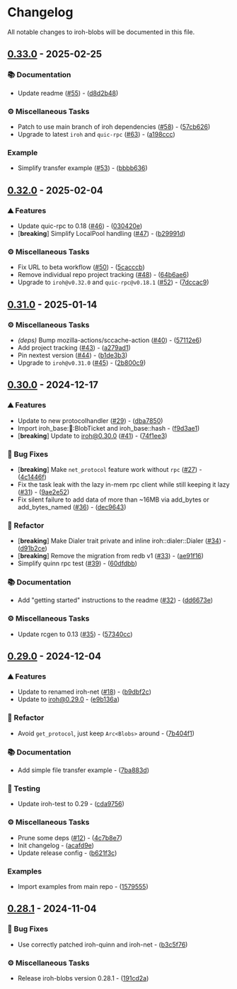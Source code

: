 # Changelog

All notable changes to iroh-blobs will be documented in this file.

## [0.33.0](https://github.com/n0-computer/iroh-blobs/compare/v0.32.0..0.33.0) - 2025-02-25

### 📚 Documentation

- Update readme ([#55](https://github.com/n0-computer/iroh-blobs/issues/55)) - ([d8d2b48](https://github.com/n0-computer/iroh-blobs/commit/d8d2b48fbaaaf4d604e8583e87c874cdc9c5b3c6))

### ⚙️ Miscellaneous Tasks

- Patch to use main branch of iroh dependencies ([#58](https://github.com/n0-computer/iroh-blobs/issues/58)) - ([57cb626](https://github.com/n0-computer/iroh-blobs/commit/57cb62696bbad313d497c4a33821657fb6bf53ee))
- Upgrade to latest `iroh` and `quic-rpc` ([#63](https://github.com/n0-computer/iroh-blobs/issues/63)) - ([a198ccc](https://github.com/n0-computer/iroh-blobs/commit/a198cccbde55071973e2b637e7e3ea56908f5d7d))

### Example

- Simplify transfer example ([#53](https://github.com/n0-computer/iroh-blobs/issues/53)) - ([bbbb636](https://github.com/n0-computer/iroh-blobs/commit/bbbb63679794345ed9e6155e67d0423667bfbf26))

## [0.32.0](https://github.com/n0-computer/iroh-blobs/compare/v0.31.0..0.32.0) - 2025-02-04

### ⛰️  Features

- Update quic-rpc to 0.18 ([#46](https://github.com/n0-computer/iroh-blobs/issues/46)) - ([030420e](https://github.com/n0-computer/iroh-blobs/commit/030420e7fa03c80b44491f8da16b993f4015007f))
- [**breaking**] Simplify LocalPool handling ([#47](https://github.com/n0-computer/iroh-blobs/issues/47)) - ([b29991d](https://github.com/n0-computer/iroh-blobs/commit/b29991dc913459e034b758271d9b79f8ae6c498e))

### ⚙️ Miscellaneous Tasks

- Fix URL to beta workflow ([#50](https://github.com/n0-computer/iroh-blobs/issues/50)) - ([5cacccb](https://github.com/n0-computer/iroh-blobs/commit/5cacccb33818b11eab487b89da0bb4a69325f52b))
- Remove individual repo project tracking ([#48](https://github.com/n0-computer/iroh-blobs/issues/48)) - ([64b6ae6](https://github.com/n0-computer/iroh-blobs/commit/64b6ae6a6b1dfcdf639ad55923391957b0b4186e))
- Upgrade to `iroh@v0.32.0` and `quic-rpc@v0.18.1` ([#52](https://github.com/n0-computer/iroh-blobs/issues/52)) - ([7dccac9](https://github.com/n0-computer/iroh-blobs/commit/7dccac9610482f9acbde4c46a134d99e979e6001))

## [0.31.0](https://github.com/n0-computer/iroh-blobs/compare/v0.30.0..0.31.0) - 2025-01-14

### ⚙️ Miscellaneous Tasks

- *(deps)* Bump mozilla-actions/sccache-action ([#40](https://github.com/n0-computer/iroh-blobs/issues/40)) - ([57112e6](https://github.com/n0-computer/iroh-blobs/commit/57112e62618e07a833a261b0dbfd2f64cc22eb82))
- Add project tracking ([#43](https://github.com/n0-computer/iroh-blobs/issues/43)) - ([a279ad1](https://github.com/n0-computer/iroh-blobs/commit/a279ad1bc0472fb4e47df466ab73ed9e0fa0a50a))
- Pin nextest version ([#44](https://github.com/n0-computer/iroh-blobs/issues/44)) - ([b1de3b3](https://github.com/n0-computer/iroh-blobs/commit/b1de3b306135984e113d09531beff9ed6463a778))
- Upgrade to `iroh@v0.31.0` ([#45](https://github.com/n0-computer/iroh-blobs/issues/45)) - ([2b800c9](https://github.com/n0-computer/iroh-blobs/commit/2b800c9264b21dfb73bfecbe9881bc6c07c7e0d1))

## [0.30.0](https://github.com/n0-computer/iroh-blobs/compare/v0.29.0..0.30.0) - 2024-12-17

### ⛰️  Features

- Update to new protocolhandler ([#29](https://github.com/n0-computer/iroh-blobs/issues/29)) - ([dba7850](https://github.com/n0-computer/iroh-blobs/commit/dba7850ae874939bd9a83f97c36dc6eceee7f9bd))
- Import iroh_base::ticket::BlobTicket and iroh_base::hash - ([f9d3ae1](https://github.com/n0-computer/iroh-blobs/commit/f9d3ae1e6a0cbdbdece56b0b3d948f0a3d62118c))
- [**breaking**] Update to iroh@0.30.0 ([#41](https://github.com/n0-computer/iroh-blobs/issues/41)) - ([74f1ee3](https://github.com/n0-computer/iroh-blobs/commit/74f1ee32cca396cd8e4d1cb8815b71e27c98df74))

### 🐛 Bug Fixes

- [**breaking**] Make `net_protocol` feature work without `rpc` ([#27](https://github.com/n0-computer/iroh-blobs/issues/27)) - ([4c1446f](https://github.com/n0-computer/iroh-blobs/commit/4c1446f7578778dadee6db0ad07ff025ef753779))
- Fix the task leak with the lazy in-mem rpc client while still keeping it lazy ([#31](https://github.com/n0-computer/iroh-blobs/issues/31)) - ([9ae2e52](https://github.com/n0-computer/iroh-blobs/commit/9ae2e52431ca6948ba60bca0169bba7d7cde1d06))
- Fix silent failure to add data of more than ~16MB via add_bytes or add_bytes_named ([#36](https://github.com/n0-computer/iroh-blobs/issues/36)) - ([dec9643](https://github.com/n0-computer/iroh-blobs/commit/dec96436772007178a2c9190d87598893a38b57d))

### 🚜 Refactor

- [**breaking**] Make Dialer trait private and inline iroh::dialer::Dialer ([#34](https://github.com/n0-computer/iroh-blobs/issues/34)) - ([d91b2ce](https://github.com/n0-computer/iroh-blobs/commit/d91b2ce7784cfa78fd2e6f9e0fb74f9b950a878f))
- [**breaking**] Remove the migration from redb v1 ([#33](https://github.com/n0-computer/iroh-blobs/issues/33)) - ([ae91f16](https://github.com/n0-computer/iroh-blobs/commit/ae91f16bd466f00e003d064593ea53c4c2276999))
- Simplify quinn rpc test ([#39](https://github.com/n0-computer/iroh-blobs/issues/39)) - ([60dfdbb](https://github.com/n0-computer/iroh-blobs/commit/60dfdbbacdb002621b85378449c66397d4d377f1))

### 📚 Documentation

- Add "getting started" instructions to the readme ([#32](https://github.com/n0-computer/iroh-blobs/issues/32)) - ([dd6673e](https://github.com/n0-computer/iroh-blobs/commit/dd6673e777e8f8ceab462501348941ac2387fab1))

### ⚙️ Miscellaneous Tasks

- Update rcgen to 0.13 ([#35](https://github.com/n0-computer/iroh-blobs/issues/35)) - ([57340cc](https://github.com/n0-computer/iroh-blobs/commit/57340cc931c7e0a3e8e3d14bef00e926ab7cfe47))

## [0.29.0](https://github.com/n0-computer/iroh-blobs/compare/v0.28.1..0.29.0) - 2024-12-04

### ⛰️  Features

- Update to renamed iroh-net ([#18](https://github.com/n0-computer/iroh-blobs/issues/18)) - ([b9dbf2c](https://github.com/n0-computer/iroh-blobs/commit/b9dbf2cc1e6d8a6b60f3bf9f52b832fbd23c394e))
- Update to iroh@0.29.0  - ([e9b136a](https://github.com/n0-computer/iroh-blobs/commit/e9b136ad59d8feddd16df50503bf67206cccedd9))

### 🚜 Refactor

- Avoid `get_protocol`, just keep `Arc<Blobs>` around - ([7b404f1](https://github.com/n0-computer/iroh-blobs/commit/7b404f12bca87b32af85ef0b099cc8174940219f))

### 📚 Documentation

- Add simple file transfer example - ([7ba883d](https://github.com/n0-computer/iroh-blobs/commit/7ba883d238bb2b0be8c64672369c27074519962c))

### 🧪 Testing

- Update iroh-test to 0.29 - ([cda9756](https://github.com/n0-computer/iroh-blobs/commit/cda9756d84b34583f469ffa6f9083b9b3a5fd2a5))

### ⚙️ Miscellaneous Tasks

- Prune some deps ([#12](https://github.com/n0-computer/iroh-blobs/issues/12)) - ([4c7b8e7](https://github.com/n0-computer/iroh-blobs/commit/4c7b8e79f495376245852a14688ce23a12adda85))
- Init changelog - ([acafd9e](https://github.com/n0-computer/iroh-blobs/commit/acafd9ef8fe4851854ac2a48016ebdba215f5b6b))
- Update release config - ([b621f3c](https://github.com/n0-computer/iroh-blobs/commit/b621f3c97416b61d2b7970a5c2b4ab9f5a7d9752))

### Examples

- Import examples from main repo - ([1579555](https://github.com/n0-computer/iroh-blobs/commit/1579555ba3f67102d3e4aafcf7889b558f744460))

## [0.28.1](https://github.com/n0-computer/iroh-blobs/compare/v0.28.0..v0.28.1) - 2024-11-04

### 🐛 Bug Fixes

- Use correctly patched iroh-quinn and iroh-net - ([b3c5f76](https://github.com/n0-computer/iroh-blobs/commit/b3c5f7624716896c085add70215336404188442a))

### ⚙️ Miscellaneous Tasks

- Release iroh-blobs version 0.28.1 - ([191cd2a](https://github.com/n0-computer/iroh-blobs/commit/191cd2a1c25885f8ef0d58d83df150017bc4c8bb))



